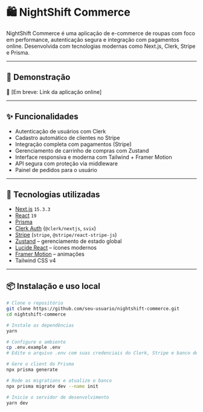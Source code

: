 # 🛍️ NightShift Commerce

NightShift Commerce é uma aplicação de e-commerce de roupas com foco em performance, autenticação segura e integração com pagamentos online. Desenvolvida com tecnologias modernas como Next.js, Clerk, Stripe e Prisma.

---

## 🚀 Demonstração

🔗 [Em breve: Link da aplicação online]

---

## ✨ Funcionalidades

- Autenticação de usuários com Clerk
- Cadastro automático de clientes no Stripe
- Integração completa com pagamentos (Stripe)
- Gerenciamento de carrinho de compras com Zustand
- Interface responsiva e moderna com Tailwind + Framer Motion
- API segura com proteção via middleware
- Painel de pedidos para o usuário

---

## 🧪 Tecnologias utilizadas

- [Next.js](https://nextjs.org/) `15.3.3`
- [React](https://reactjs.org/) `19`
- [Prisma](https://www.prisma.io/)
- [Clerk Auth](https://clerk.dev/) (`@clerk/nextjs`, `svix`)
- [Stripe](https://stripe.com/) (`stripe`, `@stripe/react-stripe-js`)
- [Zustand](https://zustand-demo.pmnd.rs/) – gerenciamento de estado global
- [Lucide React](https://lucide.dev/) – ícones modernos
- [Framer Motion](https://www.framer.com/motion/) – animações
- Tailwind CSS v4 

---

## 📦 Instalação e uso local

```bash
# Clone o repositório
git clone https://github.com/seu-usuario/nightshift-commerce.git
cd nightshift-commerce

# Instale as dependências
yarn

# Configure o ambiente
cp .env.example .env
# Edite o arquivo .env com suas credenciais do Clerk, Stripe e banco de dados

# Gere o client do Prisma
npx prisma generate

# Rode as migrations e atualize o banco
npx prisma migrate dev --name init

# Inicie o servidor de desenvolvimento
yarn dev

